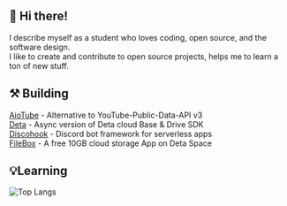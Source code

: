 ## 👋 Hi there!
I describe myself as a student who loves coding, open source, and the software design. 
<br>I like to create and contribute to open source projects, helps me to learn a ton of new stuff.

## ⚒️ Building
 <a href="https://github.com/jnsougata/aiotube">AioTube</a> - Alternative to YouTube-Public-Data-API v3
 <br><a href="https://github.com/jnsougata/deta">Deta</a> - Async version of Deta cloud Base & Drive SDK
 <br><a href="https://github.com/jnsougata/discohook">Discohook</a> - Discord bot framework for serverless apps
 <br><a href="https://github.com/jnsougata/filebox">FileBox</a> - A free 10GB cloud storage App on Deta Space

## 💡Learning
![Top Langs](https://github-readme-stats.vercel.app/api/top-langs/?username=jnsougata&layout=compact&theme=radical)
